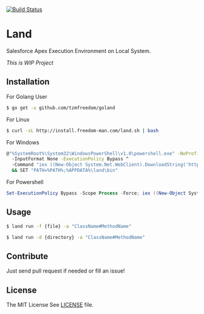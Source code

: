 [![Build Status](https://travis-ci.org/tzmfreedom/goland.svg?branch=master)](https://travis-ci.org/tzmfreedom/goland)

# Land

Salesforce Apex Execution Environment on Local System.

*This is WIP Project*

## Installation

For Golang User
```bash
$ go get -u github.com/tzmfreedom/goland
```

For Linux
```bash
$ curl -sL http://install.freedom-man.com/land.sh | bash
```

For Windows
```bash
@"%SystemRoot%\System32\WindowsPowerShell\v1.0\powershell.exe" -NoProfile ^
  -InputFormat None -ExecutionPolicy Bypass ^
  -Command "iex ((New-Object System.Net.WebClient).DownloadString('http://install.freedom-man.com/land.ps1'))" ^
  && SET "PATH=%PATH%;%APPDATA%\land\bin"
```

For Powershell
```powershell
Set-ExecutionPolicy Bypass -Scope Process -Force; iex ((New-Object System.Net.WebClient).DownloadString('http://install.freedom-man.com/land.ps1'))
```

## Usage

```bash
$ land run -f {file} -a "ClassName#MethodName"
```

```bash
$ land run -d {directory} -a "ClassName#MethodName"
```

## Contribute

Just send pull request if needed or fill an issue!

## License

The MIT License See [LICENSE](https://github.com/tzmfreedom/goland/blob/master/LICENSE) file.

